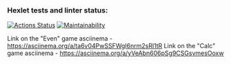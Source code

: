 ### Hexlet tests and linter status:
[![Actions Status](https://github.com/Artemidus/java-project-61/actions/workflows/hexlet-check.yml/badge.svg)](https://github.com/Artemidus/java-project-61/actions)
[![Maintainability](https://api.codeclimate.com/v1/badges/a0c5ef42a1e751596c58/maintainability)](https://codeclimate.com/github/Artemidus/java-project-61/maintainability)


Link on the "Even" game asciinema - https://asciinema.org/a/ta6v04PwSSFWgI6nrm2sRl1tR
Link on the "Calc" game asciinema - https://asciinema.org/a/yVeAbn606pSg9CSGsvmesOoxw
